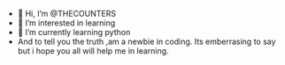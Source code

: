 - 👋 Hi, I’m @THECOUNTERS
- 👀 I’m interested in learning 
- 🌱 I’m currently learning python
- And to tell you the truth ,am a newbie in coding. Its emberrasing to say but i hope you all will help me in learning.

<!---
THECOUNTERS/THECOUNTERS is a ✨ special ✨ repository because its `README.md` (this file) appears on your GitHub profile.
You can click the Preview link to take a look at your changes.
--->
